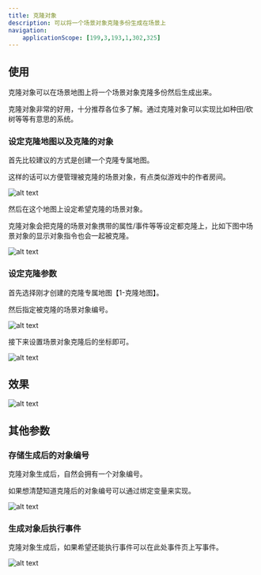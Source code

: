 ```yaml
---
title: 克隆对象
description: 可以将一个场景对象克隆多份生成在场景上
navigation:
    applicationScope: [199,3,193,1,302,325]
---
```


## 使用

克隆对象可以在场景地图上将一个场景对象克隆多份然后生成出来。

克隆对象非常的好用，十分推荐各位多了解。通过克隆对象可以实现比如种田/砍树等等有意思的系统。

### 设定克隆地图以及克隆的对象

首先比较建议的方式是创建一个克隆专属地图。

这样的话可以方便管理被克隆的场景对象，有点类似游戏中的作者房间。

![alt text](https://cdn.gcw.wiki/gcw/image/zh_hans/commands/sceneobject/cloneobject/image.png)

然后在这个地图上设定希望克隆的场景对象。

克隆对象会把克隆的场景对象携带的属性/事件等等设定都克隆上，比如下图中场景对象的显示对象指令也会一起被克隆。

![alt text](https://cdn.gcw.wiki/gcw/image/zh_hans/commands/sceneobject/cloneobject/image-1.png)

### 设定克隆参数

首先选择刚才创建的克隆专属地图【1-克隆地图】。

然后指定被克隆的场景对象编号。

![alt text](https://cdn.gcw.wiki/gcw/image/zh_hans/commands/sceneobject/cloneobject/image-2.png)

接下来设置场景对象克隆后的坐标即可。

![alt text](https://cdn.gcw.wiki/gcw/image/zh_hans/commands/sceneobject/cloneobject/image-3.png)

## 效果

![alt text](https://cdn.gcw.wiki/gcw/image/zh_hans/commands/sceneobject/cloneobject/1.gif)


## 其他参数

### 存储生成后的对象编号

克隆对象生成后，自然会拥有一个对象编号。

如果想清楚知道克隆后的对象编号可以通过绑定变量来实现。

![alt text](https://cdn.gcw.wiki/gcw/image/zh_hans/commands/sceneobject/cloneobject/image-4.png)

### 生成对象后执行事件

克隆对象生成后，如果希望还能执行事件可以在此处事件页上写事件。

![alt text](https://cdn.gcw.wiki/gcw/image/zh_hans/commands/sceneobject/cloneobject/image-5.png)
